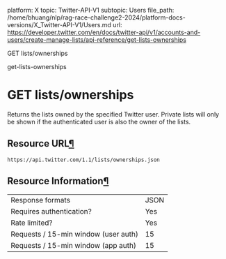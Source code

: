 platform: X
topic: Twitter-API-V1
subtopic: Users
file_path: /home/bhuang/nlp/rag-race-challenge2-2024/platform-docs-versions/X_Twitter-API-V1/Users.md
url: https://developer.twitter.com/en/docs/twitter-api/v1/accounts-and-users/create-manage-lists/api-reference/get-lists-ownerships

GET lists/ownerships

get-lists-ownerships

# GET lists/ownerships

Returns the lists owned by the specified Twitter user. Private lists will only be shown if the authenticated user is also the owner of the lists.

## Resource URL[¶](#resource-url "Permalink to this headline")

`https://api.twitter.com/1.1/lists/ownerships.json`

## Resource Information[¶](#resource-information "Permalink to this headline")

|     |     |
| --- | --- |
| Response formats | JSON |
| Requires authentication? | Yes |
| Rate limited? | Yes |
| Requests / 15-min window (user auth) | 15  |
| Requests / 15-min window (app auth) | 15  |